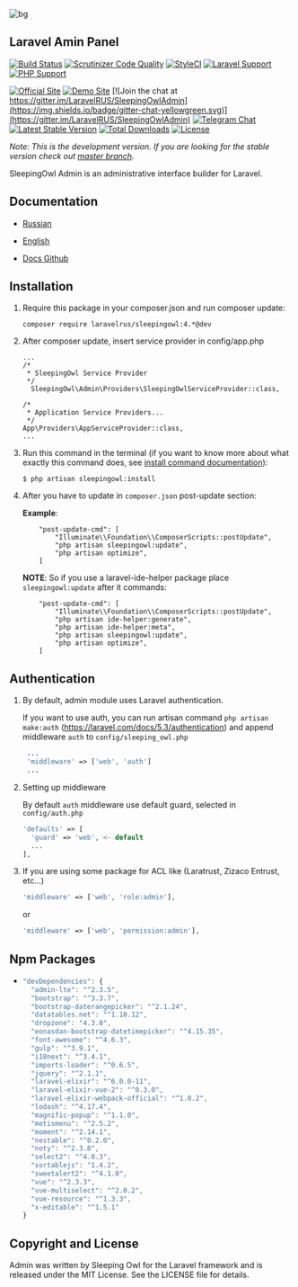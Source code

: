 ![bg](https://image.ibb.co/m7Bx0F/12.png)

## Laravel Amin Panel

[![Build Status](https://travis-ci.org/LaravelRUS/SleepingOwlAdmin.svg?branch=development)](https://travis-ci.org/LaravelRUS/SleepingOwlAdmin)
[![Scrutinizer Code Quality](https://scrutinizer-ci.com/g/LaravelRUS/SleepingOwlAdmin/badges/quality-score.png?b=development)](https://scrutinizer-ci.com/g/LaravelRUS/SleepingOwlAdmin/?branch=development)
[![StyleCI](https://styleci.io/repos/52141393/shield?branch=development)](https://styleci.io/repos/52141393)
[![Laravel Support](https://img.shields.io/badge/Laravel-5.2--5.5-brightgreen.svg)]()
[![PHP Support](https://img.shields.io/badge/PHP-5.6--7.x-brightgreen.svg)]()

[![Official Site](https://img.shields.io/badge/official-site-blue.svg)](https://sleepingowl.ru)
[![Demo Site](https://img.shields.io/badge/demo-site-blue.svg)](https://demo.sleepingowl.ru)
[![Join the chat at https://gitter.im/LaravelRUS/SleepingOwlAdmin](https://img.shields.io/badge/gitter-chat-yellowgreen.svg)](https://gitter.im/LaravelRUS/SleepingOwlAdmin)
[![Telegram Chat](https://img.shields.io/badge/telegram-chat-blue.svg)](https://t.me/sleeping_owl)
[![Latest Stable Version](https://poser.pugx.org/laravelrus/sleepingowl/v/stable)](https://packagist.org/packages/laravelrus/sleepingowl)
[![Total Downloads](https://poser.pugx.org/laravelrus/sleepingowl/downloads)](https://packagist.org/packages/laravelrus/sleepingowl)
[![License](https://poser.pugx.org/laravelrus/sleepingowl/license)](https://packagist.org/packages/laravelrus/sleepingowl)

*Note: This is the development version. If you are looking for the stable version check out [master branch](https://github.com/LaravelRUS/SleepingOwlAdmin).*

SleepingOwl Admin is an administrative interface builder for Laravel.


## Documentation

* [Russian](http://sleepingowladmin.ru/docs)
* [English](http://en.sleepingowladmin.ru/docs)


* [Docs Github](https://github.com/SleepingOwlAdmin/docs)


## Installation

 1. Require this package in your composer.json and run composer update:

  	`composer require laravelrus/sleepingowl:4.*@dev`
    

 2. After composer update, insert service provider in config/app.php
	```
    ...
    /*
     * SleepingOwl Service Provider
     */
      SleepingOwl\Admin\Providers\SleepingOwlServiceProvider::class,

    /*
     * Application Service Providers...
     */
    App\Providers\AppServiceProvider::class,
    ...
	```
  
   

 3. Run this command in the terminal (if you want to know more about what exactly this command does, see [install command documentation](https://en.sleepingowladmin.ru/docs/installation)):

    ```
    $ php artisan sleepingowl:install
    ```
 4. After you have to update in `composer.json` post-update section:
    
    __Example__:
    ```
		"post-update-cmd": [
            "Illuminate\\Foundation\\ComposerScripts::postUpdate",
            "php artisan sleepingowl:update",
            "php artisan optimize",
        ]
    ```
    __NOTE__: So if you use a laravel-ide-helper package place `sleepingowl:update` after it commands:
    ```
		"post-update-cmd": [
            "Illuminate\\Foundation\\ComposerScripts::postUpdate",
            "php artisan ide-helper:generate",
            "php artisan ide-helper:meta",
            "php artisan sleepingowl:update",
            "php artisan optimize",
        ]
    ```
    

## Authentication
   
1. By default, admin module uses Laravel authentication.

   If you want to use auth, you can run artisan command `php artisan make:auth` (https://laravel.com/docs/5.3/authentication) 
and append middleware `auth` to `config/sleeping_owl.php` 

   ```php
    ...
    'middleware' => ['web', 'auth']
    ...
    ```


2. Setting up middleware

   By default `auth` middleware use default guard, selected in `config/auth.php`
  
    ```php
    'defaults' => [
      'guard' => 'web', <- default
      ...
    ],
    ```
  
  3. If you are using some package for ACL like (Laratrust, Zizaco Entrust, etc...)
  
      ```php
      'middleware' => ['web', 'role:admin'],
      ```
      or
      ```php
      'middleware' => ['web', 'permission:admin'],
      ```


## Npm Packages
* ```js
  "devDependencies": {
    "admin-lte": "^2.3.5",
    "bootstrap": "^3.3.7",
    "bootstrap-daterangepicker": "^2.1.24",
    "datatables.net": "^1.10.12",
    "dropzone": "4.3.0",
    "eonasdan-bootstrap-datetimepicker": "^4.15.35",
    "font-awesome": "^4.6.3",
    "gulp": "^3.9.1",
    "i18next": "^3.4.1",
    "imports-loader": "^0.6.5",
    "jquery": "^2.1.1",
    "laravel-elixir": "^6.0.0-11",
    "laravel-elixir-vue-2": "^0.3.0",
    "laravel-elixir-webpack-official": "^1.0.2",
    "lodash": "^4.17.4",
    "magnific-popup": "^1.1.0",
    "metismenu": "^2.5.2",
    "moment": "^2.14.1",
    "nestable": "^0.2.0",
    "noty": "^2.3.8",
    "select2": "^4.0.3",
    "sortablejs": "1.4.2",
    "sweetalert2": "^4.1.0",
    "vue": "^2.3.3",
    "vue-multiselect": "^2.0.2",
    "vue-resource": "^1.3.3",
    "x-editable": "^1.5.1"
  }
  ```
## Copyright and License

Admin was written by Sleeping Owl for the Laravel framework and is released under the MIT License. 
See the LICENSE file for details.
